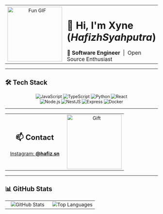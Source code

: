 <!-- ==================== HEADER ==================== -->
<table width="100%" cellpadding="10">
  <tr>
    <!-- Left: GIF -->
    <td align="center" width="40%">
      <img src="https://media.giphy.com/media/3o7abB06u9bNzA8lu8/giphy.gif" width="180" alt="Fun GIF"/>
    </td>
    <!-- Right: Intro -->
    <td align="left" valign="middle" width="60%">
      <h1>👋 Hi, I'm <strong>Xyne</strong> (<em>HafizhSyahputra</em>)</h1>
      <p style="font-size:1.1em; margin:0;">
        🚀 <strong>Software Engineer</strong> &nbsp;|&nbsp; Open Source Enthusiast
      </p>
    </td>
  </tr>
</table>

---

<!-- ==================== TECH STACK ==================== -->
## 🛠️ Tech Stack
<div align="center">
  <!-- row 1 -->
  <img src="https://img.shields.io/badge/JavaScript-F7DF1E?logo=javascript&logoColor=black" alt="JavaScript" />
  <img src="https://img.shields.io/badge/TypeScript-3178C6?logo=typescript&logoColor=white" alt="TypeScript" />
  <img src="https://img.shields.io/badge/Python-3776AB?logo=python&logoColor=white" alt="Python" />
  <img src="https://img.shields.io/badge/React-20232A?logo=react&logoColor=61DAFB" alt="React" />
  <br/>
  <!-- row 2 -->
  <img src="https://img.shields.io/badge/Node.js-339933?logo=node.js&logoColor=white" alt="Node.js" />
  <img src="https://img.shields.io/badge/NestJS-E0234E?logo=nestjs&logoColor=white" alt="NestJS" />
  <img src="https://img.shields.io/badge/Express-000000?logo=express&logoColor=white" alt="Express" />
  <img src="https://img.shields.io/badge/Docker-2496ED?logo=docker&logoColor=white" alt="Docker" />
</div>

---

<!-- ==================== CONTACT & GIFT ==================== -->
<table width="100%" cellpadding="10">
  <tr>
    <!-- Contact -->
    <td align="center" width="50%">
      <h2>📫 Contact</h2>
      <p>
        <a href="https://instagram.com/hafiz.sn" target="_blank">Instagram: <strong>@hafiz.sn</strong></a>
      </p>
    </td>
    <!-- Gift GIF -->
    <td align="center" width="50%">
      <img src="https://media.giphy.com/media/3ohhwH6fQ3YJxZDdWk/giphy.gif" width="180" alt="Gift"/>
    </td>
  </tr>
</table>

---

<!-- ==================== GITHUB STATS ==================== -->
## 📊 GitHub Stats
<table width="100%" cellpadding="10">
  <tr>
    <td align="center" width="50%">
      <!-- Overall Stats -->
      <img src="https://github-readme-stats.vercel.app/api?username=HafizhSyahputra&show_icons=true&theme=dark&count_private=true" 
           alt="GitHub Stats" />
    </td>
    <td align="center" width="50%">
      <!-- Top Languages -->
      <img src="https://github-readme-stats.vercel.app/api/top-langs/?username=HafizhSyahputra&layout=compact&theme=dark" 
           alt="Top Languages" />
    </td>
  </tr>
</table>

